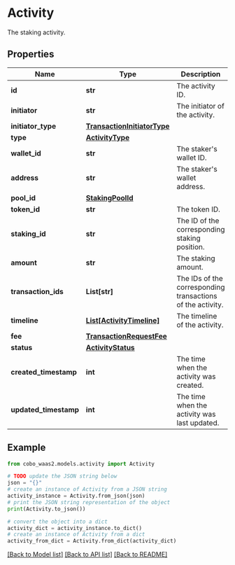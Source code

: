 # Activity

The staking activity.

## Properties

Name | Type | Description | Notes
------------ | ------------- | ------------- | -------------
**id** | **str** | The activity ID. | [optional] 
**initiator** | **str** | The initiator of the activity. | [optional] 
**initiator_type** | [**TransactionInitiatorType**](TransactionInitiatorType.md) |  | [optional] 
**type** | [**ActivityType**](ActivityType.md) |  | [optional] 
**wallet_id** | **str** | The staker&#39;s wallet ID. | [optional] 
**address** | **str** | The staker&#39;s wallet address. | [optional] 
**pool_id** | [**StakingPoolId**](StakingPoolId.md) |  | 
**token_id** | **str** | The token ID. | 
**staking_id** | **str** | The ID of the corresponding staking position. | [optional] 
**amount** | **str** | The staking amount. | 
**transaction_ids** | **List[str]** | The IDs of the corresponding transactions of the activity. | [optional] 
**timeline** | [**List[ActivityTimeline]**](ActivityTimeline.md) | The timeline of the activity. | [optional] 
**fee** | [**TransactionRequestFee**](TransactionRequestFee.md) |  | [optional] 
**status** | [**ActivityStatus**](ActivityStatus.md) |  | 
**created_timestamp** | **int** | The time when the activity was created. | [optional] 
**updated_timestamp** | **int** | The time when the activity was last updated. | [optional] 

## Example

```python
from cobo_waas2.models.activity import Activity

# TODO update the JSON string below
json = "{}"
# create an instance of Activity from a JSON string
activity_instance = Activity.from_json(json)
# print the JSON string representation of the object
print(Activity.to_json())

# convert the object into a dict
activity_dict = activity_instance.to_dict()
# create an instance of Activity from a dict
activity_from_dict = Activity.from_dict(activity_dict)
```
[[Back to Model list]](../README.md#documentation-for-models) [[Back to API list]](../README.md#documentation-for-api-endpoints) [[Back to README]](../README.md)


